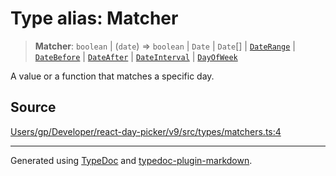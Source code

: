# Type alias: Matcher

> **Matcher**: `boolean` \| (`date`) => `boolean` \| `Date` \| `Date`[] \| [`DateRange`](/api/type-aliases/DateRange.md) \| [`DateBefore`](/api/type-aliases/DateBefore.md) \| [`DateAfter`](/api/type-aliases/DateAfter.md) \| [`DateInterval`](/api/type-aliases/DateInterval.md) \| [`DayOfWeek`](/api/type-aliases/DayOfWeek.md)

A value or a function that matches a specific day.

## Source

[Users/gp/Developer/react-day-picker/v9/src/types/matchers.ts:4](https://github.com/gpbl/react-day-picker/blob/005599683/src/types/matchers.ts#L4)

***

Generated using [TypeDoc](https://typedoc.org) and [typedoc-plugin-markdown](https://typedoc-plugin-markdown.org).
